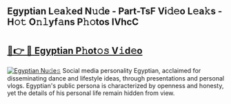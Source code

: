 ## Egyptian L𝚎a𝚔ed N𝚞𝚍e - Part-TsF Vi𝚍𝚎o L𝚎a𝚔s - H𝚘𝚝 O𝚗𝚕yf𝚊ns P𝚑𝚘tos IVhcC

# <h2><a href="http://kf51xg.oniu.top/?m=Egyptian">🔗👉 🔴 Egyptian P𝚑ot𝚘𝚜 V𝚒d𝚎o</a></h2>

[![Egyptian Nu𝚍e𝚜](https://i.imgur.com/0qMVB7G.gif)](http://kf51xg.oniu.top/?m=Egyptian)
Social media personality Egyptian, acclaimed for disseminating dance and lifestyle ideas, through presentations and personal vlogs. Egyptian's public persona is characterized by openness and honesty, yet the details of his personal life remain hidden from view.  
